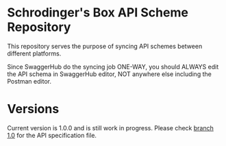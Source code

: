 # Schrodinger's Box API Scheme Repository

This repository serves the purpose of syncing API schemes between different platforms.

Since SwaggerHub do the syncing job ONE-WAY, you should ALWAYS edit the API schema in SwaggerHub editor, NOT anywhere else including the Postman editor.

# Versions

Current version is 1.0.0 and is still work in progress. Please check [branch 1.0](https://github.com/Schrodinger-Box/api/tree/1.0) for the API specification file.
